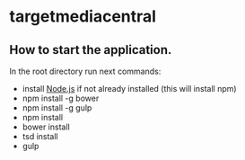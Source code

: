 # targetmediacentral

## How to start the application.

In the root directory run next commands:
* install [Node.js](http://nodejs.org/) if not already installed (this will install npm)
* npm install -g bower
* npm install -g gulp
* npm install
* bower install
* tsd install
* gulp
